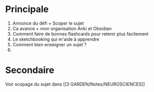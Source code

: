 # Principale
1. Annonce du défi + Scoper le sujet
2. Ca avance + mon organisation Anki et Obsidian
3. Comment faire de bonnes flashcards pour retenir plus facilement
4. Le sketchbooking qui m'aide à apprendre 
5. Comment bien enseigner un sujet ? 
6. 

# Secondaire
Voir scopage du sujet dans [[3 GARDEN/Notes/NEUROSCIENCES]]